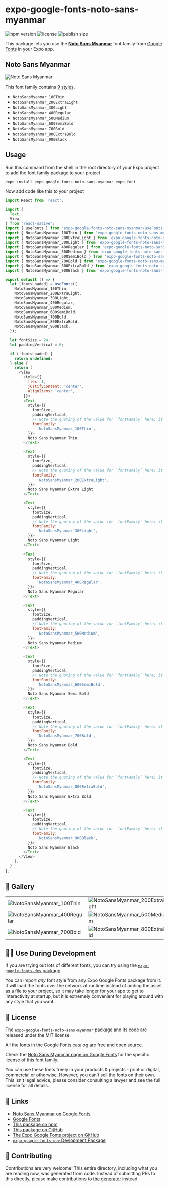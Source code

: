 # expo-google-fonts-noto-sans-myanmar

![npm version](https://flat.badgen.net/npm/v/expo-google-fonts-noto-sans-myanmar)
![license](https://flat.badgen.net/github/license/expo/google-fonts)
![publish size](https://flat.badgen.net/packagephobia/install/expo-google-fonts-noto-sans-myanmar)

This package lets you use the [**Noto Sans Myanmar**](https://fonts.google.com/specimen/Noto+Sans+Myanmar) font family from [Google Fonts](https://fonts.google.com/) in your Expo app.

## Noto Sans Myanmar

![Noto Sans Myanmar](./font-family.png)

This font family contains [9 styles](#-gallery).

- `NotoSansMyanmar_100Thin`
- `NotoSansMyanmar_200ExtraLight`
- `NotoSansMyanmar_300Light`
- `NotoSansMyanmar_400Regular`
- `NotoSansMyanmar_500Medium`
- `NotoSansMyanmar_600SemiBold`
- `NotoSansMyanmar_700Bold`
- `NotoSansMyanmar_800ExtraBold`
- `NotoSansMyanmar_900Black`

## Usage

Run this command from the shell in the root directory of your Expo project to add the font family package to your project
```sh
expo install expo-google-fonts-noto-sans-myanmar expo-font
```

Now add code like this to your project
```js
import React from 'react';

import {
  Text,
  View,
} from 'react-native';
import { useFonts } from 'expo-google-fonts-noto-sans-myanmar/useFonts';
import { NotoSansMyanmar_100Thin } from 'expo-google-fonts-noto-sans-myanmar/100Thin';
import { NotoSansMyanmar_200ExtraLight } from 'expo-google-fonts-noto-sans-myanmar/200ExtraLight';
import { NotoSansMyanmar_300Light } from 'expo-google-fonts-noto-sans-myanmar/300Light';
import { NotoSansMyanmar_400Regular } from 'expo-google-fonts-noto-sans-myanmar/400Regular';
import { NotoSansMyanmar_500Medium } from 'expo-google-fonts-noto-sans-myanmar/500Medium';
import { NotoSansMyanmar_600SemiBold } from 'expo-google-fonts-noto-sans-myanmar/600SemiBold';
import { NotoSansMyanmar_700Bold } from 'expo-google-fonts-noto-sans-myanmar/700Bold';
import { NotoSansMyanmar_800ExtraBold } from 'expo-google-fonts-noto-sans-myanmar/800ExtraBold';
import { NotoSansMyanmar_900Black } from 'expo-google-fonts-noto-sans-myanmar/900Black';

export default () => {
  let [fontsLoaded] = useFonts({
    NotoSansMyanmar_100Thin,
    NotoSansMyanmar_200ExtraLight,
    NotoSansMyanmar_300Light,
    NotoSansMyanmar_400Regular,
    NotoSansMyanmar_500Medium,
    NotoSansMyanmar_600SemiBold,
    NotoSansMyanmar_700Bold,
    NotoSansMyanmar_800ExtraBold,
    NotoSansMyanmar_900Black,
  });

  let fontSize = 24;
  let paddingVertical = 6;

  if (!fontsLoaded) {
    return undefined;
  } else {
    return (
      <View
        style={{
          flex: 1,
          justifyContent: 'center',
          alignItems: 'center',
        }}>
        <Text
          style={{
            fontSize,
            paddingVertical,
            // Note the quoting of the value for `fontFamily` here; it expects a string!
            fontFamily:
              'NotoSansMyanmar_100Thin',
          }}>
          Noto Sans Myanmar Thin
        </Text>

        <Text
          style={{
            fontSize,
            paddingVertical,
            // Note the quoting of the value for `fontFamily` here; it expects a string!
            fontFamily:
              'NotoSansMyanmar_200ExtraLight',
          }}>
          Noto Sans Myanmar Extra Light
        </Text>

        <Text
          style={{
            fontSize,
            paddingVertical,
            // Note the quoting of the value for `fontFamily` here; it expects a string!
            fontFamily:
              'NotoSansMyanmar_300Light',
          }}>
          Noto Sans Myanmar Light
        </Text>

        <Text
          style={{
            fontSize,
            paddingVertical,
            // Note the quoting of the value for `fontFamily` here; it expects a string!
            fontFamily:
              'NotoSansMyanmar_400Regular',
          }}>
          Noto Sans Myanmar Regular
        </Text>

        <Text
          style={{
            fontSize,
            paddingVertical,
            // Note the quoting of the value for `fontFamily` here; it expects a string!
            fontFamily:
              'NotoSansMyanmar_500Medium',
          }}>
          Noto Sans Myanmar Medium
        </Text>

        <Text
          style={{
            fontSize,
            paddingVertical,
            // Note the quoting of the value for `fontFamily` here; it expects a string!
            fontFamily:
              'NotoSansMyanmar_600SemiBold',
          }}>
          Noto Sans Myanmar Semi Bold
        </Text>

        <Text
          style={{
            fontSize,
            paddingVertical,
            // Note the quoting of the value for `fontFamily` here; it expects a string!
            fontFamily:
              'NotoSansMyanmar_700Bold',
          }}>
          Noto Sans Myanmar Bold
        </Text>

        <Text
          style={{
            fontSize,
            paddingVertical,
            // Note the quoting of the value for `fontFamily` here; it expects a string!
            fontFamily:
              'NotoSansMyanmar_800ExtraBold',
          }}>
          Noto Sans Myanmar Extra Bold
        </Text>

        <Text
          style={{
            fontSize,
            paddingVertical,
            // Note the quoting of the value for `fontFamily` here; it expects a string!
            fontFamily:
              'NotoSansMyanmar_900Black',
          }}>
          Noto Sans Myanmar Black
        </Text>
      </View>
    );
  }
};

```

## 🔡 Gallery


||||
|-|-|-|
|![NotoSansMyanmar_100Thin](.//100Thin/NotoSansMyanmar_100Thin.ttf.png)|![NotoSansMyanmar_200ExtraLight](.//200ExtraLight/NotoSansMyanmar_200ExtraLight.ttf.png)|![NotoSansMyanmar_300Light](.//300Light/NotoSansMyanmar_300Light.ttf.png)||
|![NotoSansMyanmar_400Regular](.//400Regular/NotoSansMyanmar_400Regular.ttf.png)|![NotoSansMyanmar_500Medium](.//500Medium/NotoSansMyanmar_500Medium.ttf.png)|![NotoSansMyanmar_600SemiBold](.//600SemiBold/NotoSansMyanmar_600SemiBold.ttf.png)||
|![NotoSansMyanmar_700Bold](.//700Bold/NotoSansMyanmar_700Bold.ttf.png)|![NotoSansMyanmar_800ExtraBold](.//800ExtraBold/NotoSansMyanmar_800ExtraBold.ttf.png)|![NotoSansMyanmar_900Black](.//900Black/NotoSansMyanmar_900Black.ttf.png)||


## 👩‍💻 Use During Development

If you are trying out lots of different fonts, you can try using the [`expo-google-fonts-dev` package](https://github.com/freeboub/google-fonts/tree/master/font-packages/dev#readme).

You can import *any* font style from any Expo Google Fonts package from it. It will load the fonts
over the network at runtime instead of adding the asset as a file to your project, so it may take longer
for your app to get to interactivity at startup, but it is extremely convenient
for playing around with any style that you want.

## 📖 License

The `expo-google-fonts-noto-sans-myanmar` package and its code are released under the MIT license.

All the fonts in the Google Fonts catalog are free and open source.

Check the [Noto Sans Myanmar page on Google Fonts](https://fonts.google.com/specimen/Noto+Sans+Myanmar) for the specific license of this font family.

You can use these fonts freely in your products & projects - print or digital, commercial or otherwise. However, you can't sell the fonts on their own. This isn't legal advice, please consider consulting a lawyer and see the full license for all details.

## 🔗 Links

- [Noto Sans Myanmar on Google Fonts](https://fonts.google.com/specimen/Noto+Sans+Myanmar)
- [Google Fonts](https://fonts.google.com/)
- [This package on npm](https://www.npmjs.com/package/expo-google-fonts-noto-sans-myanmar)
- [This package on GitHub](https://github.com/freeboub/google-fonts/tree/master/font-packages/noto-sans-myanmar)
- [The Expo Google Fonts project on GitHub](https://github.com/freeboub/google-fonts)
- [`expo-google-fonts-dev` Devlopment Package](https://github.com/freeboub/google-fonts/tree/master/font-packages/dev)

## 🤝 Contributing

Contributions are very welcome! This entire directory, including what you are reading now, was generated from code. Instead of submitting PRs to this directly, please make contributions to [the generator](https://github.com/freeboub/google-fonts/tree/master/packages/generator) instead.
